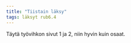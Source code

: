 ```yaml
---
title: "Tiistain läksy"
tags: läksyt rub6.4
---
```


Täytä työvihkon sivut 1 ja 2, niin hyvin kuin osaat.